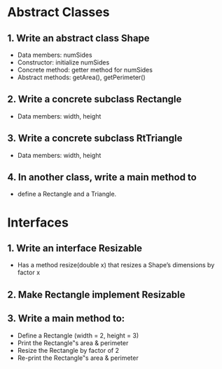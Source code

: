 # Abstract Classes
## 1. Write an abstract class Shape
* Data members: numSides
* Constructor: initialize numSides
* Concrete method: getter method for numSides
* Abstract methods: getArea(), getPerimeter()
## 2. Write a concrete subclass Rectangle
* Data members: width, height
## 3. Write a concrete subclass RtTriangle
* Data members: width, height
## 4. In another class, write a main method to
* define a Rectangle and a Triangle.

# Interfaces

## 1. Write an interface Resizable
* Has a method resize(double x) that resizes a Shape’s dimensions by factor x
## 2. Make Rectangle implement Resizable
## 3. Write a main method to:
* Define a Rectangle (width = 2, height = 3)
* Print the Rectangle‟s area & perimeter
* Resize the Rectangle by factor of 2
* Re-print the Rectangle‟s area & perimeter 